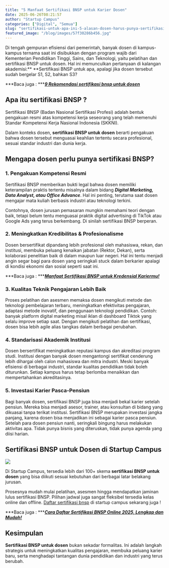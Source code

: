 ```yaml
---
title: "5 Manfaat Sertifikasi BNSP untuk Karier Dosen"
date: 2025-06-26T08:21:57
author: "Startup Campus"
categories: ["Digital", "Semua"]
slug: "sertifikasi-untuk-apa-ini-5-alasan-dosen-harus-punya-sertifikasi-bnsp"
featured_image: "/blog/images/57f30286b456.jpg"
---
```


Di tengah gempuran efisiensi dari pemerintah, banyak dosen di kampus-kampus ternama saat ini disibukkan dengan program wajib dari Kementerian Pendidikan Tinggi, Sains, dan Teknologi, yaitu pelatihan dan sertifikasi BNSP untuk dosen. Hal ini memunculkan pertanyaan di kalangan akademisi:** **Sertifikasi BNSP untuk apa, apalagi jika dosen tersebut sudah bergelar S1, S2, bahkan S3?

***Baca juga : ***[***9 Rekomendasi sertifikasi bnsp untuk dosen***](https://www.startupcampus.id/blog/rekomendasi-9-sertifikasi-bnsp-yang-wajib-diikuti-oleh-dosen/)

## **Apa itu sertifikasi BNSP ?**

Sertifikasi BNSP (Badan Nasional Sertifikasi Profesi) adalah bentuk pengakuan resmi atas kompetensi kerja seseorang yang telah memenuhi Standar Kompetensi Kerja Nasional Indonesia (SKKNI). 

Dalam konteks dosen, **sertifikasi BNSP untuk dosen** berarti pengakuan bahwa dosen tersebut menguasai keahlian tertentu secara profesional, sesuai standar industri dan dunia kerja.

## **Mengapa dosen perlu punya sertifikasi BNSP?**

### **1. Pengakuan Kompetensi Resmi**

Sertifikasi BNSP memberikan bukti legal bahwa dosen memiliki keterampilan praktis tertentu misalnya dalam bidang ***Digital Marketing, Data Analyst, atau Office Advance***. Hal ini penting, terutama saat dosen mengajar mata kuliah berbasis industri atau teknologi terkini.

Contohnya, dosen jurusan pemasaran mungkin memahami teori dengan baik, tetapi belum tentu menguasai praktik digital advertising di TikTok atau Google Ads yang terus berkembang. Di sinilah sertifikasi BNSP berperan.

### **2. Meningkatkan Kredibilitas & Profesionalisme**

Dosen bersertifikat dipandang lebih profesional oleh mahasiswa, rekan, dan institusi, membuka peluang kenaikan jabatan (Rektor, Dekan), serta kolaborasi penelitian baik di dalam maupun luar negeri. Hal ini tentu menjadi angin segar bagi para dosen yang seringkali stuck dalam berkarier apalagi di kondisi ekonomi dan sosial seperti saat ini.

***Baca juga : ***[***Manfaat Sertifikasi BNSP untuk Kredensial Kariermu!***](https://www.startupcampus.id/blog/manfaat-sertifikasi-bnsp-untuk-kredensial-kariermu/)

### **3. Kualitas Teknik Pengajaran Lebih Baik**

Proses pelatihan dan asesmen memaksa dosen mengikuti metode dan teknologi pembelajaran terbaru, meningkatkan efektivitas pengajaran, adaptasi metode inovatif, dan penggunaan teknologi pendidikan. Contoh: banyak platform digital marketing misal iklan di dashboard Tiktok yang selalu improve setiap saat. Dengan mengikuti pelatihan dan sertifikasi, dosen bisa lebih agile alias tangkas dalam berbagai perubahan.

### **4. Standarisasi Akademik Institusi**

Dosen bersertifikat meningkatkan reputasi kampus dan akreditasi program studi. Institusi dengan banyak dosen mengantongi sertifikat cenderung lebih dihargai oleh calon mahasiswa dan mitra industri. Meski banyak efisiensi di berbagai industri, standar kualitas pendidikan tidak boleh diturunkan. Setiap kampus harus tetap berlomba menaikkan dan mempertahankan akreditasinya.

### **5. Investasi Karier Pasca-Pensiun**

Bagi banyak dosen, sertifikasi BNSP juga bisa menjadi bekal karier setelah pensiun. Mereka bisa menjadi asesor, trainer, atau konsultan di bidang yang dikuasai tanpa terikat institusi. Sertifikasi BNSP merupakan investasi jangka panjang, karena dosen bisa menjadikan ini sebagai karier pasca pensiun. Setelah para dosen pensiun nanti, seringkali bingung harus melakukan aktivitas apa. Tidak punya bisnis yang diteruskan, tidak punya agenda yang diisi harian.

## **Sertifikasi BNSP untuk Dosen di Startup Campus**

![](https://lh7-rt.googleusercontent.com/docsz/AD_4nXdOXE4Z0UjCyLt5lnqWINj3ETBXedHTDLBmUMxHLLhEEZZNpboRSBudKdnfyB1ckbodrbWk1H15F_Xl0r6MuG-KD3QxMIiF__GTvGxBpKusgY_yybkoq2tBaJmCgLdLlLGXcM7wjw?key=XoiJ91SepLB85SZqAUl4ew)

Di Startup Campus, tersedia lebih dari 100+ skema **sertifikasi BNSP untuk dosen** yang bisa diikuti sesuai kebutuhan dari berbagai latar belakang jurusan.

Prosesnya mudah mulai pelatihan, asesmen hingga mendapatkan jaminan lulus sertifikasi BNSP. Pilihan jadwal juga sangat fleksibel tersedia kelas online dan offline. [Daftar sertifikasi bnsp](https://startupcampus.id/sertifikasi/bnsp) di startup campus sekarang juga !

***Baca juga : ***[***Cara Daftar Sertifikasi BNSP Online 2025, Lengkap dan Mudah!***](https://www.startupcampus.id/blog/cara-daftar-sertifikasi-bnsp-online-2025-lengkap-dan-mudah/)

## **Kesimpulan**

**Sertifikasi BNSP untuk dosen** bukan sekadar formalitas. Ini adalah langkah strategis untuk meningkatkan kualitas pengajaran, membuka peluang karier baru, serta menghadapi tantangan dunia pendidikan dan industri yang terus berubah.
